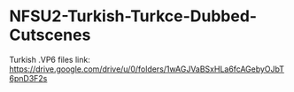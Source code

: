 # NFSU2-Turkish-Turkce-Dubbed-Cutscenes
Turkish .VP6 files link: https://drive.google.com/drive/u/0/folders/1wAGJVaBSxHLa6fcAGebyOJbT6pnD3F2s

